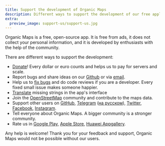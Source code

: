 ```yaml
---
title: Support the development of Organic Maps
description: Different ways to support the development of our free application
extra:
  preview_image: support-us/support-us.jpg
---
```


Organic Maps is a free, open-source app. It is free from ads, it does not collect your personal information,
and it is developed by enthusiasts with the help of the community.

There are different ways to support the development:

- [Donate](@/donate/index.md)! Every dollar or euro counts and helps us to pay for servers and scale.
- Report bugs and share ideas on our [Github](https://github.com/organicmaps/organicmaps/issues)
or via [email](mailto:support@organicmaps.app).
- Help us to [fix bugs](https://github.com/organicmaps/organicmaps/blob/master/docs/CONTRIBUTING.md) and do code reviews if you are a developer. Every fixed small issue makes someone happier.
- [Translate](https://github.com/organicmaps/organicmaps/blob/master/docs/CONTRIBUTING.md#translations)
missing strings in the app's interface
- Join the [OpenStreetMap](https://www.openstreetmap.org/about) community and contribute to the maps data.
- Support other users on [GitHub](https://github.com/organicmaps/organicmaps/issues),
[Telegram](https://t.me/OrganicMaps) ([на русском](https://t.me/OrganicMapsRu)),
[Twitter](https://twitter.com/OrganicMapsApp), [Facebook](https://facebook.com/OrganicMaps), [Instagram](https://instagram.com/OrganicMaps.app).
- Tell everyone about Organic Maps. A bigger community is a stronger community.
- Rate us in [Google Play](market://details?id=app.organicmaps), [Apple Store](https://itunes.apple.com/app/id1567437057?action=write-review), [Huawei Appgallery](appmarket://details?id=app.organicmaps).


Any help is welcome! Thank you for your feedback and support, Organic Maps would not be possible without our users.
